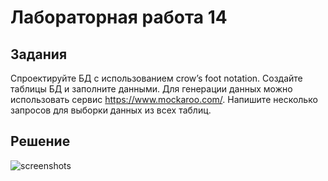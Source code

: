 # Лабораторная работа 14
## Задания 
Спроектируйте БД с использованием crow’s foot notation.
Создайте таблицы БД и заполните данными. Для генерации данных можно использовать сервис https://www.mockaroo.com/.
Напишите несколько запросов для выборки данных из всех таблиц.
## Решение
![screenshots]()
